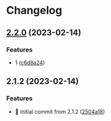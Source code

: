 # Changelog

## [2.2.0](https://github.com/AnzhiZhang/mirai-console-loader-docker/compare/v2.1.2...v2.2.0) (2023-02-14)


### Features

* 1 ([c6d8a24](https://github.com/AnzhiZhang/mirai-console-loader-docker/commit/c6d8a24a86314b20cd00224398ccc1f60a81bc0d))

## 2.1.2 (2023-02-14)


### Features

* 🎉 initial commit from 2.1.2 ([2504a18](https://github.com/AnzhiZhang/mirai-console-loader-docker/commit/2504a181d2ffd9de78551912a7658bd7f477cea0))

